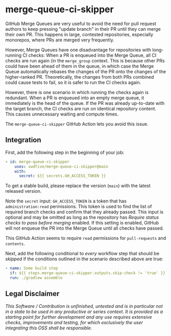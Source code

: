 # merge-queue-ci-skipper

GitHub Merge Queues are very useful to avoid the need for pull request authors to keep pressing "update branch" in their PR
until they can merge their own PR. This happens in large, contested repositories, especially monorepos, where PRs are merged
very frequently.

However, Merge Queues have one disadvantage for repositories with long-running CI checks: When a PR is enqueued into the
Merge Queue, all CI checks are run again (in the `merge_group` context. This is because other PRs could have been ahead of them
in the queue, in which case the Merge Queue automatically rebases the changes of the PR onto the changes of the higher-ranked PR.
Theoretically, the changes from both PRs combined could cause tests to fail, so it is safer to run the CI checks again.

However, there is one scenario in which running the checks again is redundant. When a PR is enqueued into an empty merge queue,
it immediately is the head of the queue. If the PR was already up-to-date with the target branch, the CI checks are run on
identical repository content. This causes unnecessary waiting and compute times.

The `merge-queue-ci-skipper` GitHub Action lets you avoid this issue.

## Integration

First, add the following step in the beginning of your job:

```yml
- id: merge-queue-ci-skipper
    uses: vwdfive/merge-queue-ci-skipper@main
    with:
      secret: ${{ secrets.GH_ACCESS_TOKEN }}
```

To get a stable build, please replace the version (`main`) with the latest released version.

Note the `secret` input: `GH_ACCESS_TOKEN` is a token that has `administration:read` permissions.
This token is used to find the list of required branch checks and confirm that they already passed.
This input is optional and may be omitted as long as the repository has _Require status checks to pass before merging_
enabled. If this setting is enabled, GitHub will not enqueue the PR into the Merge Queue until all checks have passed.

This GitHub Action seems to require `read` permissions for `pull-requests` and `contents`.

Next, add the following conditional to _every_ workflow step that should be _skipped_ if the conditions outlined in the scenario
described above are true:

```yml
- name: Some build step
  if: ${{ steps.merge-queue-ci-skipper.outputs.skip-check != 'true' }}
  run: ./gradlew assemble
```

## Legal Disclaimer

_This Software / Contribution is unfinished, untested and is in particular not in a state to be
used in any productive or series context. It is provided as a starting point for further
development and any use requires extensive checks, improvements and testing, for which
exclusively the user integrating this OSS shall be responsible._